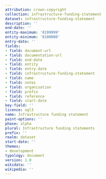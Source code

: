 ```yaml
---
attribution: crown-copyright
collection: infrastructure-funding-statement
dataset: infrastructure-funding-statement
description: ''
end-date: ''
entity-maximum: '8199999'
entity-minimum: '8100000'
entry-date: ''
fields:
- field: document-url
- field: documentation-url
- field: end-date
- field: entity
- field: entry-date
- field: infrastructure-funding-statement
- field: name
- field: notes
- field: organisation
- field: prefix
- field: reference
- field: start-date
key-field: ''
licence: ogl3
name: Infrastructure funding statement
paint-options: ''
phase: alpha
plural: Infrastructure funding statements
prefix: ''
realm: dataset
start-date: ''
themes:
- development
typology: document
version: 1.0
wikidata: ''
wikipedia: ''
---
```

